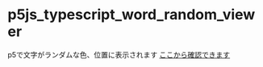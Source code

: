 # p5js_typescript_word_random_viewer
p5で文字がランダムな色、位置に表示されます
[ここから確認できます](https://takabatake2911.github.io/p5js_typescript_word_random_viewer/dist/)
